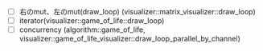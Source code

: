 - [ ] 右のmut、左のmut(draw_loop) (visualizer::matrix_visualizer::draw_loop)
- [ ] iterator(visualizer::game_of_life::draw_loop)
- [ ] concurrency (algorithm::game_of_life, visualizer::game_of_life_visualizer::draw_loop_parallel_by_channel)
